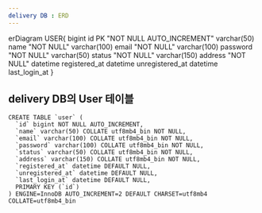 ```yaml
---
delivery DB : ERD
---
```

erDiagram
  USER{
    bigint id PK "NOT NULL AUTO_INCREMENT"
    varchar(50) name "NOT NULL"
    varchar(100) email "NOT NULL"
    varchar(100) password "NOT NULL"
    varchar(50) status "NOT NULL"
    varchar(150) address "NOT NULL"
    datetime registered_at
    datetime unregistered_at
    datetime last_login_at
  }


## delivery DB의 User 테이블
```
CREATE TABLE `user` (
  `id` bigint NOT NULL AUTO_INCREMENT,
  `name` varchar(50) COLLATE utf8mb4_bin NOT NULL,
  `email` varchar(100) COLLATE utf8mb4_bin NOT NULL,
  `password` varchar(100) COLLATE utf8mb4_bin NOT NULL,
  `status` varchar(50) COLLATE utf8mb4_bin NOT NULL,
  `address` varchar(150) COLLATE utf8mb4_bin NOT NULL,
  `registered_at` datetime DEFAULT NULL,
  `unregistered_at` datetime DEFAULT NULL,
  `last_login_at` datetime DEFAULT NULL,
  PRIMARY KEY (`id`)
) ENGINE=InnoDB AUTO_INCREMENT=2 DEFAULT CHARSET=utf8mb4 COLLATE=utf8mb4_bin
```
